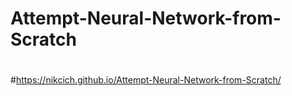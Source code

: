 # Attempt-Neural-Network-from-Scratch
#
#https://nikcich.github.io/Attempt-Neural-Network-from-Scratch/
#
